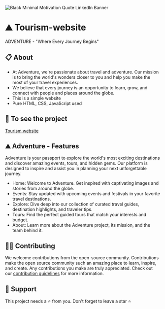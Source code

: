 ![Black Minimal Motivation Quote LinkedIn Banner](https://user-images.githubusercontent.com/90236635/232290391-f635a7fa-851f-463d-9339-bb359acef269.png)

# ⛰ Tourism-website
ADVENTURE - "Where Every Journey Begins"

## 📋 About
 -  At Adventure, we're passionate about travel and adventure. Our mission is to bring the world's wonders closer to you and help you make the most of your travel experiences.
 -  We believe that every journey is an opportunity to learn, grow, and connect with people and places around the globe.
 -  This is a simple website
 -  Pure HTML, CSS, JavaScript used
 
 ## 🔗 To see the project
[Tourism website](https://simple-tourism-organization.netlify.app/)




## ⛰ Adventure - Features 
Adventure is your passport to explore the world's most exciting destinations and discover amazing events, tours, and hidden gems. Our platform is designed to inspire and assist you in planning your next unforgettable journey.
- Home: Welcome to Adventure. Get inspired with captivating images and stories from around the globe.
- Events: Stay updated with upcoming events and festivals in your favorite travel destinations.
- Explore: Dive deep into our collection of curated travel guides, destination highlights, and traveler tips.
- Tours: Find the perfect guided tours that match your interests and budget.
- About: Learn more about the Adventure project, its mission, and the team behind it.

 
## 👨‍💻 Contributing
We welcome contributions from the open-source community.
Contributions make the open source community such an amazing place to learn, inspire, and create.
Any contributions you make are truly appreciated.
Check out our [contribution guidelines](https://github.com/PritamSarbajna/tourism-website/blob/main/CONTRIBUTING.md) for more information.


## 🙏 Support
This project needs a ⭐️ from you. Don't forget to leave a star ⭐️
